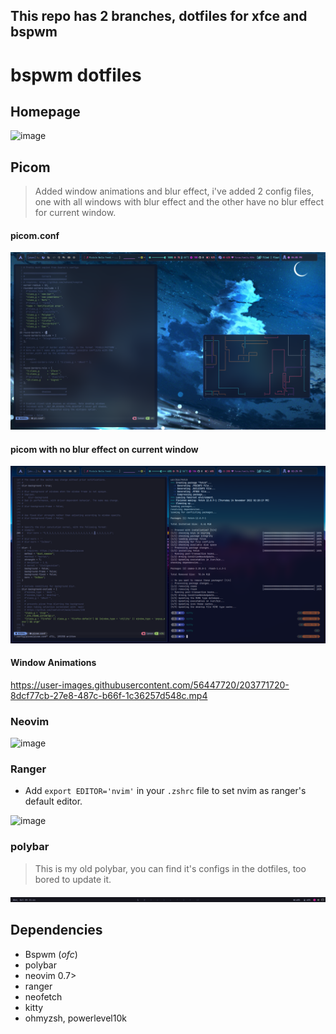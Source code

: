 ## This repo has 2 branches, dotfiles for xfce and bspwm

# bspwm dotfiles

## Homepage

<!--![](screenshots/homepage.png)
 ![](screenshots/showcase.png) -->
![image](https://user-images.githubusercontent.com/56447720/204018148-f03d455e-c358-4a56-aa96-18ce6dd22587.png)

## Picom 

> Added window animations and blur effect, i've added 2 config files, one with all windows with blur effect and the other have no blur effect for current window.

#### picom.conf

![](screenshots/picom-blur.png)

#### picom with no blur effect on current window

![](screenshots/inactive-window-blur.png)

#### Window Animations

https://user-images.githubusercontent.com/56447720/203771720-8dcf77cb-27e8-487c-b66f-1c36257d548c.mp4



### Neovim 

<!-- ![](screenshots/nvim.png) -->
![image](https://user-images.githubusercontent.com/56447720/204017497-62f9b4b0-0351-492e-b22e-88cb29d63795.png)


### Ranger

- Add `export EDITOR='nvim'` in your `.zshrc` file to set nvim as ranger's default editor.

<!-- ![](screenshots/ranger.png) -->

![image](https://user-images.githubusercontent.com/56447720/204017641-a0517b87-7670-4957-bbd1-06de241720f3.png)


### polybar

> This is my old polybar, you can find it's configs in the dotfiles, too bored to update it.

![](screenshots/polybar.png)


## Dependencies

- Bspwm (_ofc_)
- polybar
- neovim 0.7>
- ranger
- neofetch
- kitty
- ohmyzsh, powerlevel10k

